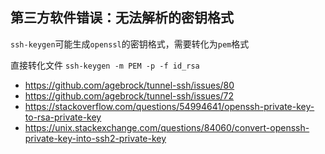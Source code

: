 ## 第三方软件错误：无法解析的密钥格式

`ssh-keygen`可能生成`openssl`的密钥格式，需要转化为`pem`格式

直接转化文件 `ssh-keygen -m PEM -p -f id_rsa`

- https://github.com/agebrock/tunnel-ssh/issues/80
- https://github.com/agebrock/tunnel-ssh/issues/72
- https://stackoverflow.com/questions/54994641/openssh-private-key-to-rsa-private-key
- https://unix.stackexchange.com/questions/84060/convert-openssh-private-key-into-ssh2-private-key

